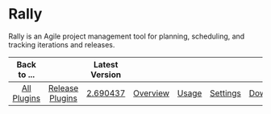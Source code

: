 
Rally
=====

Rally is an Agile project management tool for planning, scheduling, and tracking iterations and releases.


|Back to ...||Latest Version|||||
| :---: | :---: | :---: | :---: | :---: | :---: | :---: |
|[All Plugins](../../index.md)|[Release Plugins](../README.md)|[2.690437](https://raw.githubusercontent.com/UrbanCode/IBM-UCR-PLUGINS/main/files/Rally/ucr-plugin-rally-2.690437.zip)|[Overview](overview.md)|[Usage](usage.md)|[Settings](settings.md)|[Downloads](downloads.md)|
